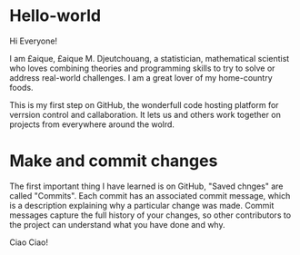 # Hello-world

Hi Everyone!

I am £aique, £aique M. Djeutchouang, a statistician, mathematical scientist who loves combining theories and programming skills to try to solve or address real-world challenges. I am a great lover of my home-country foods.

This is my first step on GitHub, the wonderfull code hosting platform for verrsion control and callaboration. It lets us and others work together on projects from everywhere around the wolrd.

# Make and commit changes

The first important thing I have learned is on GitHub, "Saved chnges" are called "Commits". Each commit has an associated commit message, which is a description explaining why a particular change was made. Commit messages capture the full history of your changes, so other contributors to the project can understand what you have done and why.

Ciao Ciao!
